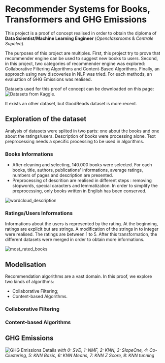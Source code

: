 # Recommender Systems for Books, Transformers and GHG Emissions

This project is a proof of concept realised in order to obtain the diploma of **Data Scientist/Machine Learning Engineer** (*Openclassrooms* & *Centrale Supelec*).

The purposes of this project are multiples. First, this project try to prove that recommender engine can be used to suggest new books to users. Second, in this project, two categories of recommender engine was explored: Collaborative Filtering Algorithms and Content-Based Algorithms. Finally, an approach using new discoveries in NLP was tried. For each methods, an evaluation of GHG Emissions was realised.

Datasets used for this proof of concept can be downloaded on this page: ![Datasets from Kaggle](!https://www.kaggle.com/bahramjannesarr/goodreads-book-datasets-10m).

It exists an other dataset, but GoodReads dataset is more recent. 

## Exploration of the dataset

Analysis of datasets were splited in two parts: one about the books and one about the ratings/users. Description of books were processing alone. Text preprocessing needs a specific processing to be used in algorithms.

### Books Informations

- After cleaning and selecting, 140.000 books were selected. For each books, title, authors, publications' informations, average ratings, numbers of pages and description are presented.
- Preprocessing of descrition are realised in different steps : removing stopwords, special caracters and lemmatization. In order to simplify the preprocessing, only books written in English has been conserved.

![wordcloud_description](https://github.com/Sylvariane/Recommender_System_Books/blob/2f8840306d3899f4ee3ad8e77093d58b99b7118f/Illustrations/wordcloud.png)

### Ratings/Users Informations

Informations about the users is represented by the rating. At the beginning, ratings are explicit but are strings. A modification of the strings in to integer were realised. The ratings are between 1 to 5. After this transformation, the different datasets were merged in order to obtain more informations. 

![most_rated_books](https://github.com/Sylvariane/Recommender_System_Books/blob/2f8840306d3899f4ee3ad8e77093d58b99b7118f/Illustrations/most_rated_books.png)

## Modelisation

Recommendation algorithms are a vast domain. In this proof, we explore two kinds of algorithms: 
- Collaborative Filtering;
- Content-based Algorithms.

### Collaborative Filtering

### Content-based Algorithms

## GHG Emissions

![GHG Emissions Details](https://github.com/Sylvariane/Recommender_System_Books/blob/934ecfe8cfd3f93e450aa8a628d5ca672069a7dc/Illustrations/Emissions_Details.png)
*with 0: SVD, 1: NMF, 2: KNN, 3: SlopeOne, 4: Co-Clustering, 5: KNN Basic, 6: KNN Means, 7: KNN Z Score, 8: KNN tunning*

